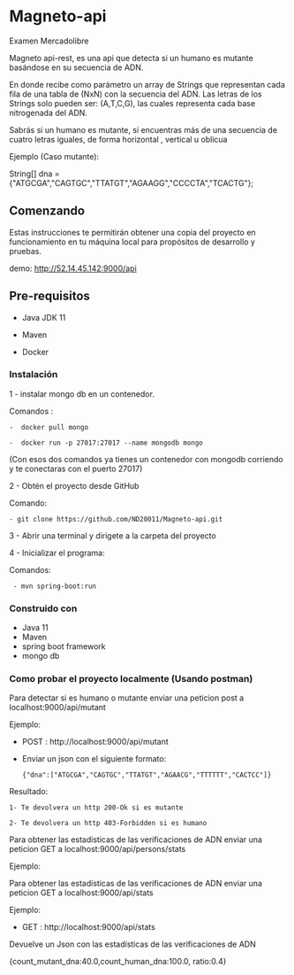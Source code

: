 # Magneto-api



Examen Mercadolibre

Magneto api-rest, es una api que detecta si un humano es mutante basándose en su secuencia de ADN.

En donde recibe como parámetro un array de Strings que representan cada fila de una tabla
de (NxN) con la secuencia del ADN. Las letras de los Strings solo pueden ser: (A,T,C,G), las
cuales representa cada base nitrogenada del ADN.

Sabrás si un humano es mutante, si encuentras más de una secuencia de cuatro letras
iguales, de forma  horizontal , vertical u oblicua

Ejemplo (Caso mutante):

String[] dna = {"ATGCGA","CAGTGC","TTATGT","AGAAGG","CCCCTA","TCACTG"};

 
## Comenzando
Estas instrucciones te permitirán obtener una copia del proyecto en funcionamiento en tu máquina local para propósitos de desarrollo y pruebas.

 demo:
   http://52.14.45.142:9000/api
    
 

## Pre-requisitos

- Java  JDK 11

- Maven

- Docker 


### Instalación 

1 - instalar  mongo db en un contenedor. 

 Comandos : 
 
    -  docker pull mongo
    
    -  docker run -p 27017:27017 --name mongodb mongo 

   (Con esos dos comandos ya tienes un contenedor con mongodb corriendo y te conectaras con el puerto 27017)

2 - Obtén el proyecto desde GitHub

 Comando:
 
    - git clone https://github.com/ND20011/Magneto-api.git


3 - Abrir una terminal y dirigete a la carpeta del proyecto


4 - Inicializar el programa: 

 Comandos:

     - mvn spring-boot:run

### Construido con  

- Java 11
- Maven
- spring boot framework
- mongo db 


### Como probar el proyecto localmente   (Usando postman)

   Para detectar si es humano o mutante enviar una peticion post a localhost:9000/api/mutant
   
   Ejemplo:
   
   - POST : http://localhost:9000/api/mutant
    
   - Enviar un json con el siguiente formato: 
  
         {"dna":["ATGCGA","CAGTGC","TTATGT","AGAACG","TTTTTT","CACTCC"]}
    
   Resultado: 
   
    1- Te devolvera un http 200-Ok si es mutante 
   
    2- Te devolvera un http 403-Forbidden si es humano 
           
 Para obtener las estadísticas de las verificaciones de ADN enviar una peticion GET a localhost:9000/api/persons/stats

   Ejemplo:


 Para obtener las estadísticas de las verificaciones de ADN enviar una peticion GET a localhost:9000/api/stats
 
   Ejemplo:
 
   - GET : http://localhost:9000/api/stats
 
  Devuelve un Json con las estadísticas de las verificaciones de ADN
 
   {count_mutant_dna:40.0,count_human_dna:100.0, ratio:0.4}


